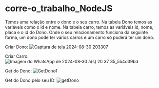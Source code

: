 # corre-o_trabalho_NodeJS

Temos uma relação entre o dono e o seu carro. Na tabela Dono temos as variáveis como o id e nome. Na tabela carro, temos as variáveis id, nome, placa e o id do Dono. Onde o seu relacionamento funciona da seguinte forma, um dono pode ter vários carros e um carro só poderá ter um dono.

Criar Dono: ![Captura de tela 2024-08-30 203307](https://github.com/user-attachments/assets/606af487-4dc8-41a0-b397-632ef9756205)

Criar Carro: ![Imagem do WhatsApp de 2024-08-30 à(s) 20 37 35_5b4d39bd](https://github.com/user-attachments/assets/07889f8d-5ecb-49b0-9467-ca3353004544)

Get do Dono: ![GetDono1](https://github.com/user-attachments/assets/92f635d5-8c0e-4545-af5f-1ab9fe1e33cb)

Get do Dono pelo seu ID: ![getDono](https://github.com/user-attachments/assets/de481cdc-19da-4eb8-908b-cb6e31d7ee7d)


